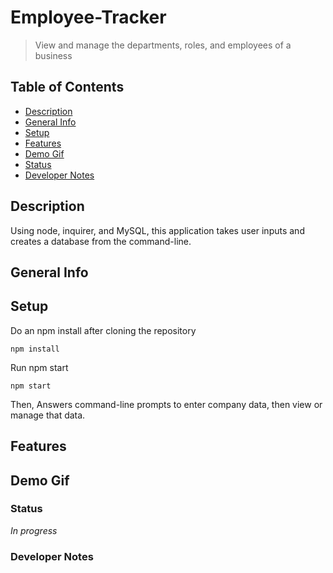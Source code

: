 # Employee-Tracker
> View and manage the departments, roles, and employees of a business 

## Table of Contents
* [Description](#Description)
* [General Info](#General-Info)
* [Setup](#Setup)
* [Features](#Features)
* [Demo Gif](#Demo-Gif)
* [Status](#Status)
* [Developer Notes](#Developer-Notes)

## Description 
Using node, inquirer, and MySQL, this application takes user inputs and creates a database from the command-line.

## General Info 


## Setup
Do an npm install after cloning the repository
```
npm install
```
Run npm start
```
npm start
```
Then,
Answers command-line prompts to enter company data, then view or manage that data.

## Features

## Demo Gif

### Status
_In progress_

### Developer Notes

